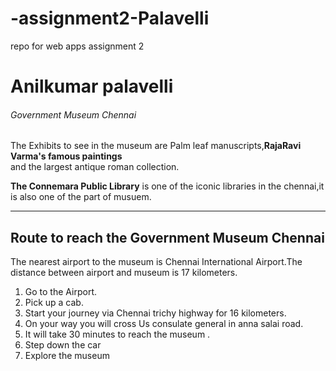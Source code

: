 # -assignment2-Palavelli
repo for web apps assignment 2 
# Anilkumar palavelli
###### Government Museum Chennai

The Exhibits to see in the museum are Palm leaf manuscripts,**RajaRavi Varma's famous paintings**<br>
and the largest antique roman collection.

**The Connemara Public Library** is one of the iconic libraries in the chennai,it is also one of the part of musuem.

---

## Route to reach the Government Museum Chennai
The nearest airport to the museum is Chennai International Airport.The distance between airport and museum is 17 kilometers.
1. Go to the Airport.
2. Pick up  a cab.
3. Start your journey via Chennai trichy highway for 16 kilometers.
4. On your way you will cross Us consulate general in anna salai road.
5. It will take 30 minutes to reach the museum .
6. Step down the car
7. Explore the museum

